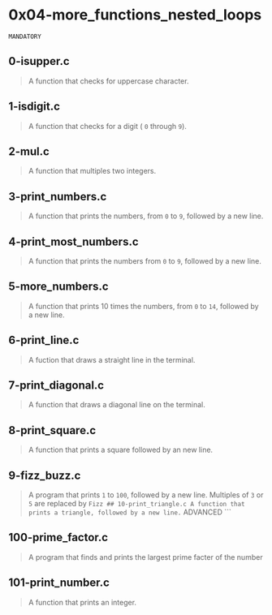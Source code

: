 # 0x04-more_functions_nested_loops

``` MANDATORY ```

## 0-isupper.c
> A function that checks for uppercase character.
## 1-isdigit.c
> A function that checks for a digit ( ``` 0 ``` through ``` 9 ```).
## 2-mul.c
> A function that multiples two integers.
## 3-print_numbers.c
> A function that prints the numbers, from ``` 0 ``` to ``` 9 ```, followed by a new line.
## 4-print_most_numbers.c
> A function that prints the numbers from ``` 0 ``` to ``` 9 ```, followed by a new line.
## 5-more_numbers.c
> A function that prints 10 times the numbers, from ``` 0 ``` to ``` 14 ```, followed by a new line.
## 6-print_line.c
> A fuction that draws a straight line in the terminal.
## 7-print_diagonal.c
> A function that draws a diagonal line on the terminal.
## 8-print_square.c
> A function that prints a square followed by an new line.
## 9-fizz_buzz.c
> A program that prints ``` 1 ``` to ``` 100 ```, followed by a new line. Multiples of ``` 3 ``` or ``` 5 ``` are replaced by ``` Fizz ## 10-print_triangle.c
> A function that prints a triangle, followed by a new line.
``` ADVANCED ```
## 100-prime_factor.c
> A program that finds and prints the largest prime facter of the number ``` ```
## 101-print_number.c
> A function that prints an integer.

